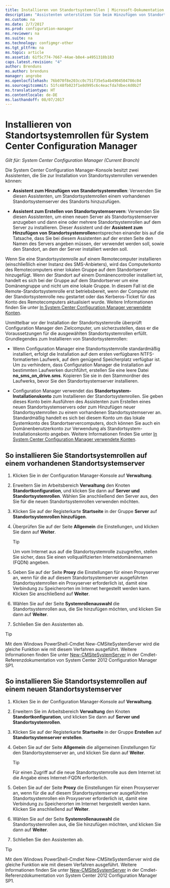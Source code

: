 ```yaml
---
title: Installieren von Standortsystemrollen | Microsoft-Dokumentation
description: "Assistenten unterstützen Sie beim Hinzufügen von Standortsystemrollen zu einem vorhandenen oder neuen Standortsystemserver des Standorts."
ms.custom: na
ms.date: 2/7/2017
ms.prod: configuration-manager
ms.reviewer: na
ms.suite: na
ms.technology: configmgr-other
ms.tgt_pltfrm: na
ms.topic: article
ms.assetid: 61f5c774-7667-44ae-b8e4-a4951318b183
caps.latest.revision: "4"
author: Brenduns
ms.author: brenduns
manager: angrobe
ms.openlocfilehash: 76b070f8e203cc0c751f35e5a4b4904504786c04
ms.sourcegitcommit: 51fc48fb023f1e8d995c6c4eacfda7dbec4d0b2f
ms.translationtype: HT
ms.contentlocale: de-DE
ms.lasthandoff: 08/07/2017
---
```

# <a name="install-site-system-roles-for-system-center-configuration-manager"></a>Installieren von Standortsystemrollen für System Center Configuration Manager

*Gilt für: System Center Configuration Manager (Current Branch)*

Die System Center Configuration Manager-Konsole besitzt zwei Assistenten, die Sie zur Installation von Standortsystemrollen verwenden können:  

-   **Assistent zum Hinzufügen von Standortsystemrollen**: Verwenden Sie diesen Assistenten, um Standortsystemrollen einem vorhandenen Standortsystemserver des Standorts hinzuzufügen.  

-   **Assistent zum Erstellen von Standortsystemservern**: Verwenden Sie diesen Assistenten, um einen neuen Server als Standortsystemserver anzugeben und dann eine oder mehrere Standortsystemrollen auf dem Server zu installieren. Dieser Assistent und der **Assistent zum Hinzufügen von Standortsystemrollen**entsprechen einander bis auf die Tatsache, dass Sie bei diesem Assistenten auf der ersten Seite den Namen des Servers angeben müssen, der verwendet werden soll, sowie den Standort, an dem der Server installiert werden soll.  

Wenn Sie eine Standortsystemrolle auf einem Remotecomputer installieren (einschließlich einer Instanz des SMS-Anbieters), wird das Computerkonto des Remotecomputers einer lokalen Gruppe auf dem Standortserver hinzugefügt. Wenn der Standort auf einem Domänencontroller installiert ist, handelt es sich bei der Gruppe auf dem Standortserver um eine Domänengruppe und nicht um eine lokale Gruppe. In diesem Fall ist die Remote-Standortsystemrolle erst betriebsbereit, wenn der Computer mit der Standortsystemrolle neu gestartet oder das Kerberos-Ticket für das Konto des Remotecomputers aktualisiert wurde. Weitere Informationen finden Sie unter [In System Center Configuration Manager verwendete Konten](../../../../core/plan-design/hierarchy/accounts.md).  

Unmittelbar vor der Installation der Standortsystemrolle überprüft Configuration Manager den Zielcomputer, um sicherzustellen, dass er die Voraussetzungen für die ausgewählten Standortsystemrollen erfüllt. Grundlegendes zum Installieren von Standortsystemrollen:  

-   Wenn Configuration Manager eine Standortsystemrolle standardmäßig installiert, erfolgt die Installation auf dem ersten verfügbaren NTFS-formatierten Laufwerk, auf dem genügend Speicherplatz verfügbar ist. Um zu verhindern, dass Configuration Manager die Installation auf bestimmten Laufwerken durchführt, erstellen Sie eine leere Datei **no_sms_on_drive.sms**. Kopieren Sie sie in den Stammordner des Laufwerks, bevor Sie den Standortsystemserver installieren.  

-   Configuration Manager verwendet das **Standortsystem-Installationskonto** zum Installieren der Standortsystemrollen. Sie geben dieses Konto beim Ausführen des Assistenten zum Erstellen eines neuen Standortsystemservers oder zum Hinzufügen neuer Standortsystemrollen zu einem vorhandenen Standortsystemserver an. Standardmäßig handelt es sich bei diesem Konto um das lokale Systemkonto des Standortservercomputers, doch können Sie auch ein Domänenbenutzerkonto zur Verwendung als Standortsystem-Installationskonto angeben. Weitere Informationen finden Sie unter [In System Center Configuration Manager verwendete Konten](../../../../core/plan-design/hierarchy/accounts.md).  

##  <a name="bkmk_Install"></a> So installieren Sie Standortsystemrollen auf einem vorhandenen Standortsystemserver  

1.  Klicken Sie in der Configuration Manager-Konsole auf **Verwaltung**.  

2.  Erweitern Sie im Arbeitsbereich **Verwaltung** den Knoten **Standortkonfiguration**, und klicken Sie dann auf **Server und Standortsystemrollen**. Wählen Sie anschließend den Server aus, den Sie für die neuen Standortsystemrollen verwenden möchten.  

3.  Klicken Sie auf der Registerkarte **Startseite** in der Gruppe **Server** auf **Standortsystemrollen hinzufügen**.  

4.  Überprüfen Sie auf der Seite **Allgemein** die Einstellungen, und klicken Sie dann auf **Weiter**.  

    > [!TIP]  
    >  Um vom Internet aus auf die Standortsystemrolle zuzugreifen, stellen Sie sicher, dass Sie einen vollqualifizierten Internetdomänennamen (FQDN) angeben.  

5.  Geben Sie auf der Seite **Proxy** die Einstellungen für einen Proxyserver an, wenn für die auf diesem Standortsystemserver ausgeführten Standortsystemrollen ein Proxyserver erforderlich ist, damit eine Verbindung zu Speicherorten im Internet hergestellt werden kann. Klicken Sie anschließend auf **Weiter**.  

6.  Wählen Sie auf der Seite **Systemrollenauswahl** die Standortsystemrollen aus, die Sie hinzufügen möchten, und klicken Sie dann auf **Weiter**.  

7.  Schließen Sie den Assistenten ab.  

> [!TIP]  
>  Mit dem Windows PowerShell-Cmdlet New-CMSiteSystemServer wird die gleiche Funktion wie mit diesem Verfahren ausgeführt. Weitere Informationen finden Sie unter [New-CMSiteSystemServer](http://go.microsoft.com/fwlink/p/?LinkID=271414) in der Cmdlet-Referenzdokumentation von System Center 2012 Configuration Manager SP1.  

## <a name="to-install-site-system-roles-on-a-new-site-system-server"></a>So installieren Sie Standortsystemrollen auf einem neuen Standortsystemserver  

1.  Klicken Sie in der Configuration Manager-Konsole auf **Verwaltung**.  

2.  Erweitern Sie im Arbeitsbereich **Verwaltung** den Knoten **Standortkonfiguration**, und klicken Sie dann auf **Server und Standortsystemrollen**.  

3.  Klicken Sie auf der Registerkarte **Startseite** in der Gruppe **Erstellen** auf **Standortsystemserver erstellen**.  

4.  Geben Sie auf der Seite **Allgemein** die allgemeinen Einstellungen für den Standortsystemserver an, und klicken Sie dann auf **Weiter**.  

    > [!TIP]  
    >  Für einen Zugriff auf die neue Standortsystemrolle aus dem Internet ist die Angabe eines Internet-FQDN erforderlich.  

5.  Geben Sie auf der Seite **Proxy** die Einstellungen für einen Proxyserver an, wenn für die auf diesem Standortsystemserver ausgeführten Standortsystemrollen ein Proxyserver erforderlich ist, damit eine Verbindung zu Speicherorten im Internet hergestellt werden kann. Klicken Sie anschließend auf **Weiter**.  

6.  Wählen Sie auf der Seite **Systemrollenauswahl** die Standortsystemrollen aus, die Sie hinzufügen möchten, und klicken Sie dann auf **Weiter**.  

7.  Schließen Sie den Assistenten ab.  

> [!TIP]  
>  Mit dem Windows PowerShell-Cmdlet New-CMSiteSystemServer wird die gleiche Funktion wie mit diesem Verfahren ausgeführt. Weitere Informationen finden Sie unter [New-CMSiteSystemServer](http://go.microsoft.com/fwlink/p/?LinkID=271414) in der Cmdlet-Referenzdokumentation von System Center 2012 Configuration Manager SP1.  
